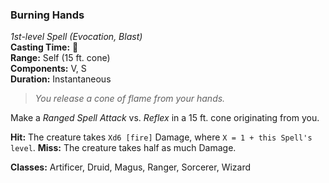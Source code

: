 ### Burning Hands  
*1st-level Spell (Evocation, Blast)*  
**Casting Time:** 🔷  
**Range:** Self (15 ft. cone)  
**Components:** V, S  
**Duration:** Instantaneous  

> *You release a cone of flame from your hands.*

Make a *Ranged Spell Attack* vs. *Reflex* in a 15 ft. cone originating from you.

**Hit:** The creature takes `Xd6 [fire]` Damage, where `X = 1 + this Spell's level`.
**Miss:** The creature takes half as much Damage.

**Classes:** Artificer, Druid, Magus, Ranger, Sorcerer, Wizard
